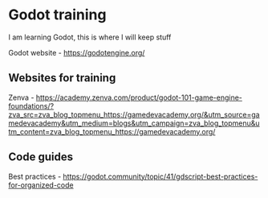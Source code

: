 # Godot training
I am learning Godot, this is where I will keep stuff


Godot website - https://godotengine.org/ 

## Websites for training
Zenva - https://academy.zenva.com/product/godot-101-game-engine-foundations/?zva_src=zva_blog_topmenu_https://gamedevacademy.org/&utm_source=gamedevacademy&utm_medium=blogs&utm_campaign=zva_blog_topmenu&utm_content=zva_blog_topmenu_https://gamedevacademy.org/

## Code guides
Best practices - https://godot.community/topic/41/gdscript-best-practices-for-organized-code
